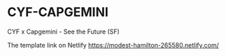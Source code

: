 # CYF-CAPGEMINI
CYF x Capgemini  - See the Future (SF)


The template link on Netlify
 https://modest-hamilton-265580.netlify.com/
